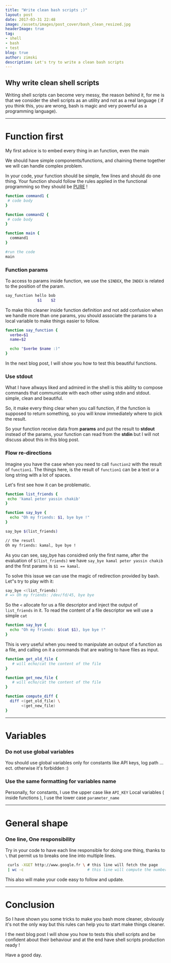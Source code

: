 ```yaml
---
title: "Write clean bash scripts ;)"
layout: post
date: 2017-03-31 22:48
image: /assets/images/post_cover/bash_clean_resized.jpg
headerImage: true
tag:
- shell
- bash
- test
blog: true
author: zimski
description: Let's try to write a clean bash scripts
---
```


## Why write clean shell scripts
Writing shell scripts can become very messy, the reason behind it, for me is
that we consider the shell scripts as an utility and not as a real language ( if
you think this, you are wrong, bash is magic and very powerful as a
programming language).

-------------------------------

Function first
=================

My first advice is to embed every thing in an function, even the main

We should have simple components/functions, and chaining theme together we will can
handle complex problem.

In your code, your function should be simple, few lines and should do one thing.
Your function should follow the rules applied in the functional programming so
they should be [PURE](https://en.wikipedia.org/wiki/Pure_function) !

``` bash
function command1 {
 # code body
}

function command2 {
 # code body
}

function main {
  command1
}

#run the code
main
```
### Function params
To access to params inside function, we use the `$INDEX`, the `INDEX` is related to
the position of the param.

``` bash
say_function hello bob
              $1    $2
```

To make this cleaner inside function definition and not add confusion when we
handle more than one params, you should associate the params to a local variable
to make things easier to follow.

``` bash
function say_function {
  verbe=$1
  name=$2

  echo "$verbe $name :)"
}
```
In the next blog post, I will show you how to test this beautiful functions.

### Use stdout
What I have allways liked and admired in the shell is this ability to compose commands
that communicate with each other using stdin and stdout. simple, clean and
beautiful.

So, it make every thing clear when you call function, if the function is
supposed to return something, so you will know immediately where to pick the
result.

So your function receive data from **params** and put the result to **stdout**
instead of the params, your function can read from the **stdin** but I will not
discuss about this in this blog post.


### Flow re-directions

Imagine you have the case when you need to call `function2` with the result of
`function1`.
The things here, is the result of `function1` can be a text or a long string
with a lot of spaces.

Let's first see how it can be problematic.

``` bash
function list_friends {
 echo 'kamal peter yassin chakib'
}

function say_bye {
  echo "Oh my friends: $1, bye bye !"
}

say_bye $(list_friends)

// the resutl
Oh my friends: kamal, bye bye !
```

As you can see, say_bye has considred only the first name, after the evaluation
of `$(list_friends)` we have `say_bye kamal peter yassin chakib` and the first
params is `$1 == kamal`.

To solve this issue we can use the magic of redirection provided by bash.
Let"s try to play with it:
```bash
say_bye <(list_friends)
# => Oh my friends: /dev/fd/45, bye bye
```

So the `<` allocate for us a file descriptor and inject the output of
`list_friends` in it.
To read the content of a file descriptor we will use a simple `cat`

``` bash
function say_bye {
  echo "Oh my friends: $(cat $1), bye bye !"
}
```
This is very useful when you need to manipulate an output of a function as a
file, and calling on it a commands that are waiting to have files as input.

``` bash
function get_old_file {
   # will echo/cat the content of the file
}

function get_new_file {
   # will echo/cat the content of the file
}

function compute_diff {
  diff <(get_old_file) \
       <(get_new_file)
}
```

-----------------------------

Variables
===========

### Do not use global variables
You should use global variables only for constants like API keys, log path  ...
ect. otherwise it's forbidden :)

### Use the same formatting for variables name
Personally, for constants, I use the upper case like `API_KEY`
Local variables ( inside functions ), I use the lower case `parameter_name`

--------------------------

General shape
================

### One line, One responsibility
Try in your code to have each line responsible for doing one thing, thanks to `\` that permit us to
breaks one line into multiple lines.

``` bash
 curls -XGET http://www.google.fr \ # this line will fetch the page
 | wc -c                            # this line will compute the number of chars
```

This also will make your code easy to follow and update.

----------------------------

Conclusion
============
So I have shown you some tricks to make you bash more cleaner, obviously it's
not the only way but this rules can help you to start make things cleaner.

I the next blog post I will show you how to tests this shell scripts and be
confident about their behaviour and at the end have shell scripts production
ready !

Have a good day.
